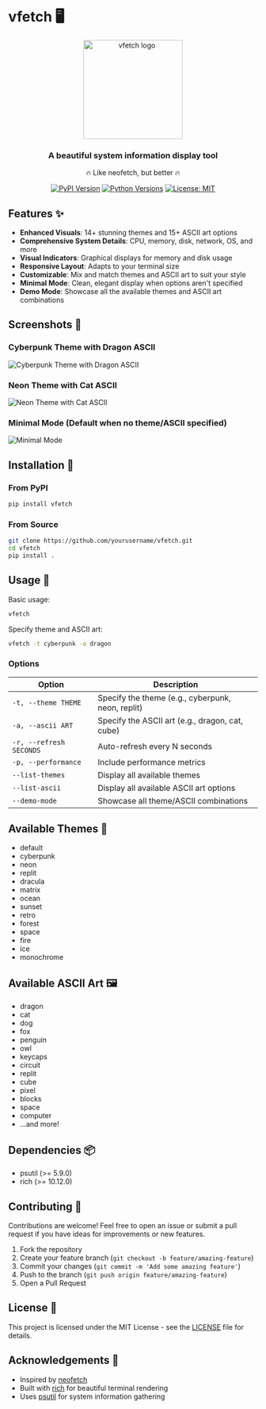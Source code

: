 # vfetch 🖥️

<div align="center">
  <img src="screenshots/vfetch_logo.png" alt="vfetch logo" width="200"/>
  <h3>A beautiful system information display tool</h3>
  <p>🔥 Like neofetch, but better 🔥</p>
  
  [![PyPI Version](https://img.shields.io/pypi/v/vfetch.svg)](https://pypi.org/project/vfetch/)
  [![Python Versions](https://img.shields.io/pypi/pyversions/vfetch.svg)](https://pypi.org/project/vfetch/)
  [![License: MIT](https://img.shields.io/badge/License-MIT-yellow.svg)](https://opensource.org/licenses/MIT)
</div>

## Features ✨

- **Enhanced Visuals**: 14+ stunning themes and 15+ ASCII art options
- **Comprehensive System Details**: CPU, memory, disk, network, OS, and more
- **Visual Indicators**: Graphical displays for memory and disk usage
- **Responsive Layout**: Adapts to your terminal size
- **Customizable**: Mix and match themes and ASCII art to suit your style
- **Minimal Mode**: Clean, elegant display when options aren't specified
- **Demo Mode**: Showcase all the available themes and ASCII art combinations

## Screenshots 📸

### Cyberpunk Theme with Dragon ASCII
![Cyberpunk Theme with Dragon ASCII](screenshots/cyberpunk_dragon.png)

### Neon Theme with Cat ASCII
![Neon Theme with Cat ASCII](screenshots/neon_cat.png)

### Minimal Mode (Default when no theme/ASCII specified)
![Minimal Mode](screenshots/minimal_mode.png)

## Installation 🔧

### From PyPI

```bash
pip install vfetch
```

### From Source

```bash
git clone https://github.com/yourusername/vfetch.git
cd vfetch
pip install .
```

## Usage 🚀

Basic usage:

```bash
vfetch
```

Specify theme and ASCII art:

```bash
vfetch -t cyberpunk -a dragon
```

### Options

| Option | Description |
|--------|-------------|
| `-t, --theme THEME` | Specify the theme (e.g., cyberpunk, neon, replit) |
| `-a, --ascii ART` | Specify the ASCII art (e.g., dragon, cat, cube) |
| `-r, --refresh SECONDS` | Auto-refresh every N seconds |
| `-p, --performance` | Include performance metrics |
| `--list-themes` | Display all available themes |
| `--list-ascii` | Display all available ASCII art options |
| `--demo-mode` | Showcase all theme/ASCII combinations |

## Available Themes 🎨

- default
- cyberpunk
- neon
- replit
- dracula
- matrix
- ocean
- sunset
- retro
- forest
- space
- fire
- ice
- monochrome

## Available ASCII Art 🖼️

- dragon
- cat
- dog
- fox
- penguin
- owl
- keycaps
- circuit
- replit
- cube
- pixel
- blocks
- space
- computer
- ...and more!

## Dependencies 📦

- psutil (>= 5.9.0)
- rich (>= 10.12.0)

## Contributing 👥

Contributions are welcome! Feel free to open an issue or submit a pull request if you have ideas for improvements or new features.

1. Fork the repository
2. Create your feature branch (`git checkout -b feature/amazing-feature`)
3. Commit your changes (`git commit -m 'Add some amazing feature'`)
4. Push to the branch (`git push origin feature/amazing-feature`)
5. Open a Pull Request

## License 📄

This project is licensed under the MIT License - see the [LICENSE](LICENSE) file for details.

## Acknowledgements 🙏

- Inspired by [neofetch](https://github.com/dylanaraps/neofetch)
- Built with [rich](https://github.com/Textualize/rich) for beautiful terminal rendering
- Uses [psutil](https://github.com/giampaolo/psutil) for system information gathering